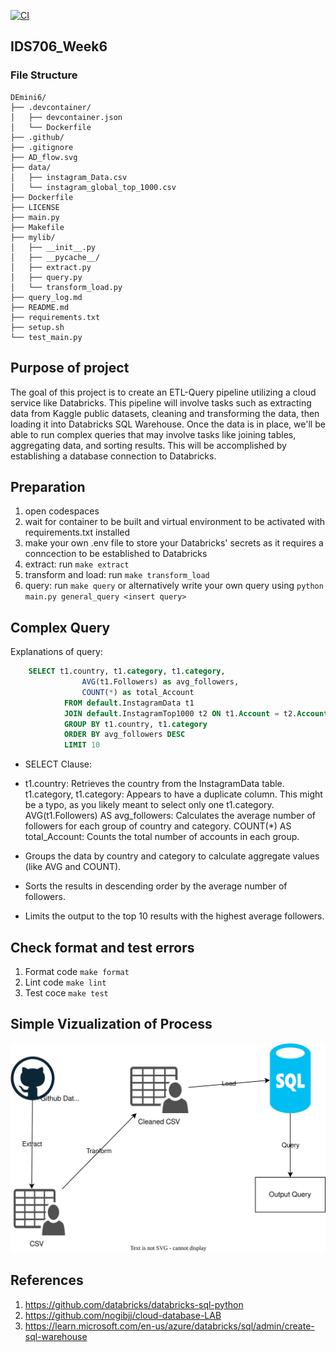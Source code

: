 
[![CI](https://github.com/nogibjj/DEmini6/actions/workflows/cicd.yml/badge.svg?branch=main)](https://github.com/nogibjj/DEmini6/actions/workflows/cicd.yml)

## IDS706_Week6
### File Structure
```
DEmini6/
├── .devcontainer/
│   ├── devcontainer.json
│   └── Dockerfile
├── .github/
├── .gitignore
├── AD_flow.svg
├── data/
│   ├── instagram_Data.csv
│   └── instagram_global_top_1000.csv
├── Dockerfile
├── LICENSE
├── main.py
├── Makefile
├── mylib/
│   ├── __init__.py
│   ├── __pycache__/
│   ├── extract.py
│   ├── query.py
│   └── transform_load.py
├── query_log.md
├── README.md
├── requirements.txt
├── setup.sh
└── test_main.py
```
## Purpose of project
The goal of this project is to create an ETL-Query pipeline utilizing a cloud service like Databricks. This pipeline will involve tasks such as extracting data from Kaggle public datasets, cleaning and transforming the data, then loading it into Databricks SQL Warehouse. Once the data is in place, we'll be able to run complex queries that may involve tasks like joining tables, aggregating data, and sorting results. This will be accomplished by establishing a database connection to Databricks. 
## Preparation
1. open codespaces 
2. wait for container to be built and virtual environment to be activated with requirements.txt installed 
3. make your own .env file to store your Databricks' secrets as it requires a conncection to be established to Databricks
3. extract: run `make extract`
4. transform and load: run `make transform_load`
4. query: run `make query` or alternatively write your own query using `python main.py general_query <insert query>`

## Complex Query
Explanations of query:
```sql
    SELECT t1.country, t1.category, t1.category,
                AVG(t1.Followers) as avg_followers,
                COUNT(*) as total_Account
            FROM default.InstagramData t1
            JOIN default.InstagramTop1000 t2 ON t1.Account = t2.Account
            GROUP BY t1.country, t1.category
            ORDER BY avg_followers DESC
            LIMIT 10
```
- SELECT Clause:

- t1.country: Retrieves the country from the InstagramData table.
t1.category, t1.category: Appears to have a duplicate column. This might be a typo, as you likely meant to select only one t1.category.
AVG(t1.Followers) AS avg_followers: Calculates the average number of followers for each group of country and category.
COUNT(*) AS total_Account: Counts the total number of accounts in each group.

- Groups the data by country and category to calculate aggregate values (like AVG and COUNT).
- Sorts the results in descending order by the average number of followers.
- Limits the output to the top 10 results with the highest average followers.

## Check format and test errors 
1. Format code `make format`
2. Lint code `make lint`
3. Test coce `make test`

## Simple Vizualization of Process
![ETLQ](adflow.svg)

## References 
1. https://github.com/databricks/databricks-sql-python
2. https://github.com/nogibjj/cloud-database-LAB
3. https://learn.microsoft.com/en-us/azure/databricks/sql/admin/create-sql-warehouse
